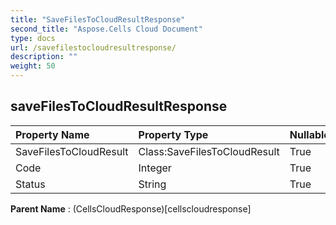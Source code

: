 ```yaml
---
title: "SaveFilesToCloudResultResponse"
second_title: "Aspose.Cells Cloud Document"
type: docs
url: /savefilestocloudresultresponse/
description: ""
weight: 50
---
```


## **saveFilesToCloudResultResponse**

 

| Property Name | Property Type | Nullable |  ReadOnly | DefaultValue | Description | 
| :- | :- | :- |:- |  :- | :- |
| SaveFilesToCloudResult | Class:SaveFilesToCloudResult | True |  False |  |  |  
| Code | Integer | True |  False |  |  |  
| Status | String | True |  False |  |  |  

**Parent Name** : (CellsCloudResponse)[cellscloudresponse]


